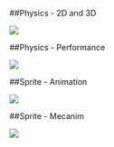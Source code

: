 ##Physics - 2D and 3D

![](https://dl.dropboxusercontent.com/u/153254465/screenshot/Screen%20Shot%202013-11-06%20at%2013.17.41.png)


##Physics - Performance

![](https://dl.dropboxusercontent.com/u/153254465/screenshot/Screen%20Shot%202013-11-09%20at%2010.55.30.png)

##Sprite - Animation

![](https://dl.dropboxusercontent.com/u/153254465/screenshot/Screen%20Shot%202013-11-09%20at%2010.57.08.png)

##Sprite - Mecanim

![](https://dl.dropboxusercontent.com/u/153254465/screenshot/Screen%20Shot%202013-11-09%20at%2010.32.10.png)